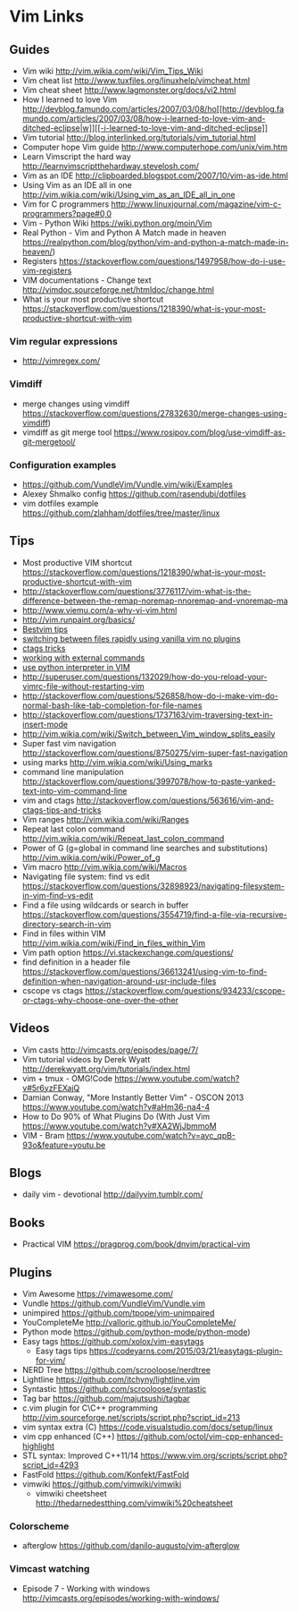
# Vim Links

## Guides

* Vim wiki                      http://vim.wikia.com/wiki/Vim_Tips_Wiki
* Vim cheat list                http://www.tuxfiles.org/linuxhelp/vimcheat.html
* Vim cheat sheet               http://www.lagmonster.org/docs/vi2.html
* How I learned to love Vim     http://devblog.famundo.com/articles/2007/03/08/ho[[http://devblog.famundo.com/articles/2007/03/08/how-i-learned-to-love-vim-and-ditched-eclipse|w]][[-i-learned-to-love-vim-and-ditched-eclipse]]
* Vim tutorial                  http://blog.interlinked.org/tutorials/vim_tutorial.html
* Computer hope Vim guide       http://www.computerhope.com/unix/vim.htm
* Learn Vimscript the hard way  http://learnvimscriptthehardway.stevelosh.com/
* Vim as an IDE                 http://clipboarded.blogspot.com/2007/10/vim-as-ide.html
* Using Vim as an IDE all in one  http://vim.wikia.com/wiki/Using_vim_as_an_IDE_all_in_one
* Vim for C programmers         http://www.linuxjournal.com/magazine/vim-c-programmers?page#0,0
* Vim - Python Wiki             https://wiki.python.org/moin/Vim
* Real Python - Vim and Python A Match made in heaven https://realpython.com/blog/python/vim-and-python-a-match-made-in-heaven/)
* Registers                     https://stackoverflow.com/questions/1497958/how-do-i-use-vim-registers
* VIM documentations - Change text    http://vimdoc.sourceforge.net/htmldoc/change.html
* What is your most productive shortcut   https://stackoverflow.com/questions/1218390/what-is-your-most-productive-shortcut-with-vim


### Vim regular expressions
* http://vimregex.com/

### Vimdiff
* merge changes using vimdiff     https://stackoverflow.com/questions/27832630/merge-changes-using-vimdiff)
* vimdiff as git merge tool       https://www.rosipov.com/blog/use-vimdiff-as-git-mergetool/

### Configuration examples
* <https://github.com/VundleVim/Vundle.vim/wiki/Examples>
* Alexey Shmalko config <https://github.com/rasendubi/dotfiles>
* vim dotfiles example <https://github.com/zlahham/dotfiles/tree/master/linux>


## Tips
* Most productive VIM shortcut https://stackoverflow.com/questions/1218390/what-is-your-most-productive-shortcut-with-vim
* http://stackoverflow.com/questions/3776117/vim-what-is-the-difference-between-the-remap-noremap-nnoremap-and-vnoremap-ma
* http://www.viemu.com/a-why-vi-vim.html
* http://vim.runpaint.org/basics/
* [Bestvim tips](http://vim.wikia.com/wiki/Best_Vim_Tips)
* [switching between files rapidly using vanilla vim no plugins](http://stackoverflow.com/questions/16082991/vim-switching-between-files-rapidly-using-vanilla-vim-no-plugins )
* [ctags tricks]( https://andrew.stwrt.ca/posts/vim-ctags/)
* [working with external commands](https://www.linux.com/learn/vim-tips-working-external-commands)
* [use python interpreter in VIM](http://stackoverflow.com/questions/501585/how-can-you-use-python-in-vim)
* http://superuser.com/questions/132029/how-do-you-reload-your-vimrc-file-without-restarting-vim
* http://stackoverflow.com/questions/526858/how-do-i-make-vim-do-normal-bash-like-tab-completion-for-file-names
* http://stackoverflow.com/questions/1737163/vim-traversing-text-in-insert-mode
* http://vim.wikia.com/wiki/Switch_between_Vim_window_splits_easily
* Super fast vim navigation         http://stackoverflow.com/questions/8750275/vim-super-fast-navigation
* using marks                       http://vim.wikia.com/wiki/Using_marks
* command line manipulation         http://stackoverflow.com/questions/3997078/how-to-paste-yanked-text-into-vim-command-line
* vim and ctags                     http://stackoverflow.com/questions/563616/vim-and-ctags-tips-and-tricks
* Vim ranges                        http://vim.wikia.com/wiki/Ranges
* Repeat last colon command         http://vim.wikia.com/wiki/Repeat_last_colon_command
* Power of G    (g=global in command line searches and substitutions)   http://vim.wikia.com/wiki/Power_of_g
* Vim macro                         http://vim.wikia.com/wiki/Macros
* Navigating file system: find vs edit  https://stackoverflow.com/questions/32898923/navigating-filesystem-in-vim-find-vs-edit
* Find a file using wildcards or search in buffer   https://stackoverflow.com/questions/3554719/find-a-file-via-recursive-directory-search-in-vim
* Find in files within VIM          http://vim.wikia.com/wiki/Find_in_files_within_Vim
* Vim path option                   https://vi.stackexchange.com/questions/
* find definition in a header file https://stackoverflow.com/questions/36613241/using-vim-to-find-definition-when-navigation-around-usr-include-files
* cscope vs ctags                   https://stackoverflow.com/questions/934233/cscope-or-ctags-why-choose-one-over-the-other

## Videos
* Vim casts                         http://vimcasts.org/episodes/page/7/
* Vim tutorial videos by Derek Wyatt    http://derekwyatt.org/vim/tutorials/index.html
* vim + tmux - OMG!Code             https://www.youtube.com/watch?v#5r6yzFEXajQ
* Damian Conway, "More Instantly Better Vim" - OSCON 2013   https://www.youtube.com/watch?v#aHm36-na4-4
* How to Do 90% of What Plugins Do (With Just Vim   https://www.youtube.com/watch?v#XA2WjJbmmoM 
* VIM - Bram                        https://www.youtube.com/watch?v=ayc_qpB-93o&feature=youtu.be


## Blogs
* daily vim - devotional            http://dailyvim.tumblr.com/

## Books
* Practical VIM                     https://pragprog.com/book/dnvim/practical-vim

## Plugins
* Vim Awesome                       https://vimawesome.com/
* Vundle                            https://github.com/VundleVim/Vundle.vim
* unimpired                         https://github.com/tpope/vim-unimpaired
* YouCompleteMe                     http://valloric.github.io/YouCompleteMe/
* Python mode                       https://github.com/python-mode/python-mode)
* Easy tags                         https://github.com/xolox/vim-easytags
    * Easy tags tips                  https://codeyarns.com/2015/03/21/easytags-plugin-for-vim/
* NERD Tree                         https://github.com/scrooloose/nerdtree
* Lightline                         https://github.com/itchyny/lightline.vim
* Syntastic                         https://github.com/scrooloose/syntastic
* Tag bar                           https://github.com/majutsushi/tagbar
* c.vim plugin for C\C++ programming  http://vim.sourceforge.net/scripts/script.php?script_id=213
* vim syntax extra (C)              https://code.visualstudio.com/docs/setup/linux
* vim cpp enhanced (C++)            https://github.com/octol/vim-cpp-enhanced-highlight
* STL syntax: Improved C++11/14     https://www.vim.org/scripts/script.php?script_id=4293
* FastFold                          https://github.com/Konfekt/FastFold
* vimwiki                           https://github.com/vimwiki/vimwiki
    * vimwiki cheetsheet              http://thedarnedestthing.com/vimwiki%20cheatsheet

### Colorscheme
* afterglow                         https://github.com/danilo-augusto/vim-afterglow



### Vimcast watching
* Episode 7 - Working with windows  http://vimcasts.org/episodes/working-with-windows/
